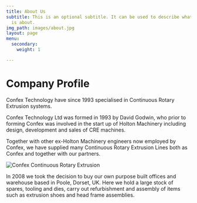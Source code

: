 ```yaml
---
title: About Us
subtitle: This is an optional subtitle. It can be used to describe what this page
  is about.
img_path: images/about.jpg
layout: page
menu:
  secondary:
    weight: 1

---
```

# Company Profile

Confex Technology have since 1993 specialised in Continuous Rotary Extrusion systems.

Confex Technology Ltd was formed in 1993 by David Godwin, who prior to forming Confex was involved in the start up of Holton Machinery including design, development and sales of CRE machines.

Together with other ex-Holton Machinery engineers now employed by Confex, we have supplied many Continuous Rotary Extrusion Lines both as Confex and together with our partners.

![Confex Continuous Rotary Extrusion](http://www.confexuk.com/images/confex-company.jpg)

In 2008 we took the decision to buy our own purpose built offices and warehouse based in Poole, Dorset, UK. Here we hold a large stock of spares, tooling and dies, carry out refurbishment and assembly of items such as extrusion shoes and head frame assemblies.
